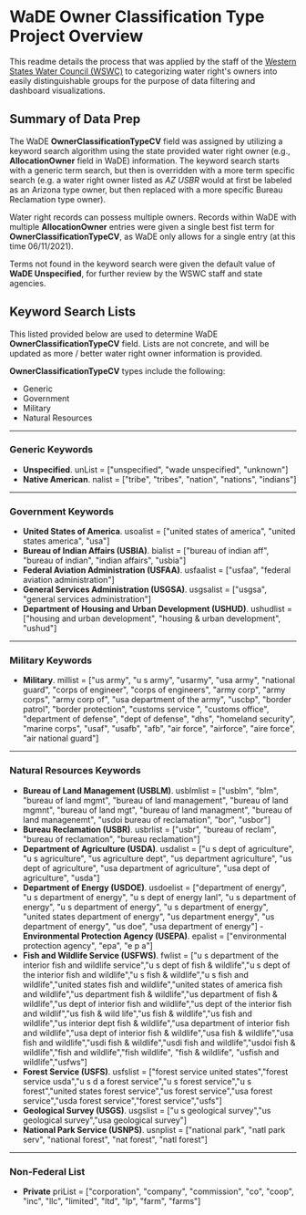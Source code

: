 # WaDE Owner Classification Type Project Overview
This readme details the process that was applied by the staff of the [Western States Water Council (WSWC)](http://wade.westernstateswater.org/) to categorizing water right's owners into easily distinguishable groups for the purpose of data filtering and dashboard visualizations.


## Summary of Data Prep
The WaDE **OwnerClassificationTypeCV** field was assigned by utilizing a keyword search algorithm using the state provided water right owner (e.g., **AllocationOwner** field in WaDE) information.  The keyword search starts with a generic term search, but then is overridden with a more term specific search (e.g. a water right owner listed as *AZ USBR* would at first be labeled as an Arizona type owner, but then replaced with a more specific Bureau Reclamation type owner).  

Water right records can possess multiple owners.  Records within WaDE with multiple **AllocationOwner** entries were given a single best fist term for **OwnerClassificationTypeCV**, as WaDE only allows for a single entry (at this time 06/11/2021).  

Terms not found in the keyword search were given the default value of **WaDE Unspecified**, for further review by the WSWC staff and state agencies.



## Keyword Search Lists
This listed provided below are used to determine WaDE **OwnerClassificationTypeCV** field.  Lists are not concrete, and will be updated as more / better water right owner information is provided.  

**OwnerClassificationTypeCV** types include the following:
- Generic
- Government
- Military
- Natural Resources


***
### Generic Keywords
- **Unspecified**. unList = ["unspecified", "wade unspecified", "unknown"]
- **Native American**. nalist = ["tribe", "tribes", "nation", "nations", "indians"]



***
### Government Keywords
- **United States of America**. usoalist = ["united states of america", "united states america", "usa"]
- **Bureau of Indian Affairs (USBIA)**. bialist = ["bureau of indian aff", "bureau of indian", "indian affairs", "usbia"]
- **Federal Aviation Administration (USFAA)**. usfaalist = ["usfaa", "federal aviation administration"]
- **General Services Administration (USGSA)**. usgsalist = ["usgsa", "general services administration"]
- **Department of Housing and Urban Development (USHUD)**. ushudlist = ["housing and urban development", "housing & urban development", "ushud"]




***
### Military Keywords
- **Military**. millist = ["us army", "u s army", "usarmy", "usa army", "national guard", "corps of engineer", "corps of engineers", "army corp", "army corps", "army corp of", "usa department of the army", "uscbp", "border patrol", "border protection", "customs service ", "customs office", "department of defense", "dept of defense", "dhs", "homeland security", "marine corps",  "usaf", "usafb", "afb", "air force", "airforce", "aire force", "air national guard"]


***
### Natural Resources Keywords
- **Bureau of Land Management (USBLM)**. usblmlist = ["usblm", "blm", "bureau of land mgmt", "bureau of land management", "bureau of land mgmnt", "bureau of land mgt", "bureau of land managment", "bureau of land managenemt", "usdoi bureau of reclamation", "bor", "usbor"]
- **Bureau Reclamation (USBR)**. usbrlist = ["usbr", "bureau of reclam", "bureau of reclamation", "bureau reclamation"]
- **Department of Agriculture (USDA)**. usdalist = ["u s  dept of agriculture", "u s agriculture", "us agriculture dept", "us department agriculture", "us dept of agriculture", "usa  department of agriculture", "usa  dept of agriculture", "usda"]
- **Department of Energy (USDOE)**. usdoelist = ["department of energy", "u s department of energy", "u s dept  of energy lanl", "u s  department of energy", "u s  department of energy", "u s department of energy", "united states department of energy", "us department energy", "us department of energy", "us doe", "usa department of energy"]
-**Environmental Protection Agency (USEPA)**. epalist = ["environmental protection agency", "epa", "e p a"]
- **Fish and Wildlife Service (USFWS)**. fwlist = ["u s department of the interior fish and wildlife service","u s dept of fish & wildlife","u s dept of the interior fish and wildlife","u s fish & wildlife","u s fish and wildlife","united states fish and wildlife","united states of america fish and wildlife","us department fish & wildlife","us department of fish & wildlife","us dept of interior fish and wildlife","us dept of the interior fish and wildlif","us fish & wild life","us fish & wildlife","us fish and wildlife","us interior dept fish & wildlife","usa department of interior fish and wildlife","usa dept of interior fish & wildlife","usa fish & wildlife","usa fish and wildlife","usdi fish & wildlife","usdi fish and wildlife","usdoi fish & wildlife","fish and wildlife","fish wildlife", "fish & wildlife", "usfish and wildlife","usfws"]
- **Forest Service (USFS)**. usfslist = ["forest service united states","forest service usda","u s d a forest service","u s forest service","u s forest","united states forest service","us forest service","usa forest service","usda forest service","forest service","usfs"]
- **Geological Survey (USGS)**. usgslist = ["u s geological survey","us geological survey","usa geological survey"]
- **National Park Service (USNPS)**. usnplist = ["national park", "natl park serv", "national forest", "nat forest", "natl forest"]


***
### Non-Federal List
- **Private** priList = ["corporation", "company", "commission", "co", "coop", "inc", "llc", "limited", "ltd", "lp", "farm", "farms"]


